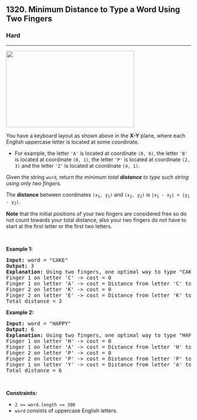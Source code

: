 <h2>1320. Minimum Distance to Type a Word Using Two Fingers</h2><h3>Hard</h3><hr><div><img alt="" src="https://assets.leetcode.com/uploads/2020/01/02/leetcode_keyboard.png" style="width: 349px; height: 209px;">
<p>You have a keyboard layout as shown above in the <strong>X-Y</strong> plane, where each English uppercase letter is located at some coordinate.</p>

<ul>
	<li>For example, the letter <code>'A'</code> is located at coordinate <code>(0, 0)</code>, the letter <code>'B'</code> is located at coordinate <code>(0, 1)</code>, the letter <code>'P'</code> is located at coordinate <code>(2, 3)</code> and the letter <code>'Z'</code> is located at coordinate <code>(4, 1)</code>.</li>
</ul>

<p>Given the string <code>word</code>, return <em>the minimum total <strong>distance</strong> to type such string using only two fingers</em>.</p>

<p>The <strong>distance</strong> between coordinates <code>(x<sub>1</sub>, y<sub>1</sub>)</code> and <code>(x<sub>2</sub>, y<sub>2</sub>)</code> is <code>|x<sub>1</sub> - x<sub>2</sub>| + |y<sub>1</sub> - y<sub>2</sub>|</code>.</p>

<p><strong>Note</strong> that the initial positions of your two fingers are considered free so do not count towards your total distance, also your two fingers do not have to start at the first letter or the first two letters.</p>

<p>&nbsp;</p>
<p><strong>Example 1:</strong></p>

<pre><strong>Input:</strong> word = "CAKE"
<strong>Output:</strong> 3
<strong>Explanation:</strong> Using two fingers, one optimal way to type "CAKE" is: 
Finger 1 on letter 'C' -&gt; cost = 0 
Finger 1 on letter 'A' -&gt; cost = Distance from letter 'C' to letter 'A' = 2 
Finger 2 on letter 'K' -&gt; cost = 0 
Finger 2 on letter 'E' -&gt; cost = Distance from letter 'K' to letter 'E' = 1 
Total distance = 3
</pre>

<p><strong>Example 2:</strong></p>

<pre><strong>Input:</strong> word = "HAPPY"
<strong>Output:</strong> 6
<strong>Explanation:</strong> Using two fingers, one optimal way to type "HAPPY" is:
Finger 1 on letter 'H' -&gt; cost = 0
Finger 1 on letter 'A' -&gt; cost = Distance from letter 'H' to letter 'A' = 2
Finger 2 on letter 'P' -&gt; cost = 0
Finger 2 on letter 'P' -&gt; cost = Distance from letter 'P' to letter 'P' = 0
Finger 1 on letter 'Y' -&gt; cost = Distance from letter 'A' to letter 'Y' = 4
Total distance = 6
</pre>

<p>&nbsp;</p>
<p><strong>Constraints:</strong></p>

<ul>
	<li><code>2 &lt;= word.length &lt;= 300</code></li>
	<li><code>word</code> consists of uppercase English letters.</li>
</ul>
</div>